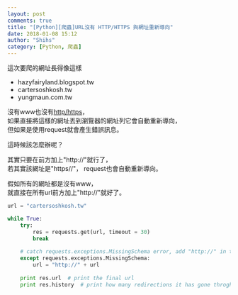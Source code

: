 ```yaml
---
layout: post
comments: true
title: "[Python][爬蟲]URL沒有 HTTP/HTTPS 與網址重新導向"
date: 2018-01-08 15:12
author: "Shihs"
category: [Python, 爬蟲]
---
```


這次要爬的網址長得像這樣
- hazyfairyland.blogspot.tw
- cartersoshkosh.tw
- yungmaun.com.tw

沒有www也沒有[http/https](https://zh.wikipedia.org/wiki/%E8%B6%85%E6%96%87%E6%9C%AC%E4%BC%A0%E8%BE%93%E5%AE%89%E5%85%A8%E5%8D%8F%E8%AE%AE)，<br>
如果直接將這樣的網址丟到瀏覽器的網址列它會自動重新導向，<br>
但如果是使用request就會產生錯誤訊息。<br>

這時候該怎麼辦呢？

其實只要在前方加上"http://"就行了，<br>
若其實該網址是"https//"， request也會自動重新導向。<br>

假如所有的網址都是沒有www，<br>
就直接在所有url前方加上"http://"就好了。<br>


```python
url = "cartersoshkosh.tw"

while True:
    try:
        res = requests.get(url, timeout = 30)		
        break
			
    # catch requests.exceptions.MissingSchema error, add "http://" in the front
    except requests.exceptions.MissingSchema:
        url = "http://" + url
       
    print res.url  # print the final url
    print res.history  # print how many redirections it has gone throgh
```

